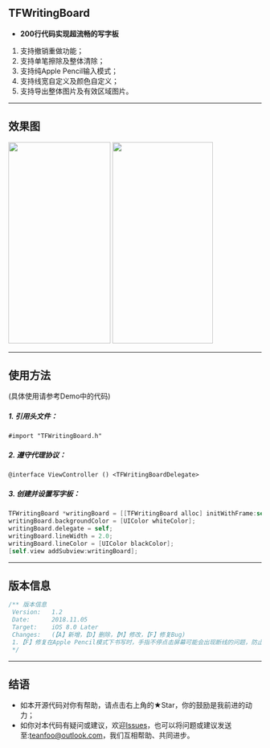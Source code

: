 ## TFWritingBoard
* **200行代码实现超流畅的写字板**
1. 支持撤销重做功能；
2. 支持单笔擦除及整体清除；
3. 支持纯Apple Pencil输入模式；
4. 支持线宽自定义及颜色自定义；
5. 支持导出整体图片及有效区域图片。

------------

## 效果图
<img src="https://github.com/teanfoo/TFWritingBoard/blob/master/Images/demo.jpeg" width="203" height="400"> <img src="https://github.com/teanfoo/TFWritingBoard/blob/master/Images/demo.gif" width="200" height="400">

------------

## 使用方法 
(具体使用请参考Demo中的代码)
##### 1. 引用头文件：
`#import "TFWritingBoard.h"`
##### 2. 遵守代理协议：
`@interface ViewController () <TFWritingBoardDelegate>`
##### 3. 创建并设置写字板：
```objective-c
TFWritingBoard *writingBoard = [[TFWritingBoard alloc] initWithFrame:self.view.bounds];
writingBoard.backgroundColor = [UIColor whiteColor];
writingBoard.delegate = self;
writingBoard.lineWidth = 2.0;
writingBoard.lineColor = [UIColor blackColor];
[self.view addSubview:writingBoard];
```
------------
## 版本信息
```objective-c
/** 版本信息
 Version:   1.2
 Date:      2018.11.05
 Target:    iOS 8.0 Later
 Changes:   (【A】新增，【D】删除，【M】修改，【F】修复Bug)
 1.【F】修复在Apple Pencil模式下书写时，手指不停点击屏幕可能会出现断线的问题，防止误触。
 */
```
------------
## 结语
* 如本开源代码对你有帮助，请点击右上角的★Star，你的鼓励是我前进的动力；
* 如你对本代码有疑问或建议，欢迎[Issues](https://github.com/teanfoo/TFWritingBoard/issues "Issues")，也可以将问题或建议发送至:teanfoo@outlook.com，我们互相帮助、共同进步。
